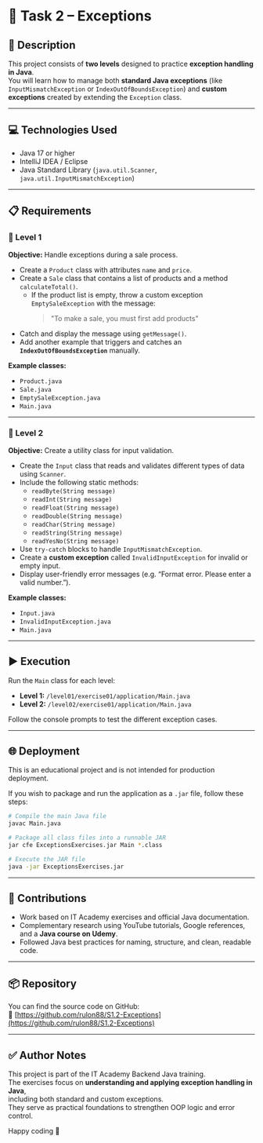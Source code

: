 # 🧾 Task 2 – Exceptions

## 📄 Description
This project consists of **two levels** designed to practice **exception handling in Java**.  
You will learn how to manage both **standard Java exceptions** (like `InputMismatchException` or `IndexOutOfBoundsException`) and **custom exceptions** created by extending the `Exception` class.

---

## 💻 Technologies Used
- Java 17 or higher
- IntelliJ IDEA / Eclipse
- Java Standard Library (`java.util.Scanner`, `java.util.InputMismatchException`)

---

## 📋 Requirements

### 🔹 Level 1
**Objective:** Handle exceptions during a sale process.

- Create a `Product` class with attributes `name` and `price`.
- Create a `Sale` class that contains a list of products and a method `calculateTotal()`.
    - If the product list is empty, throw a custom exception `EmptySaleException` with the message:
      > "To make a sale, you must first add products"
- Catch and display the message using `getMessage()`.
- Add another example that triggers and catches an **`IndexOutOfBoundsException`** manually.

**Example classes:**
- `Product.java`
- `Sale.java`
- `EmptySaleException.java`
- `Main.java`

---

### 🔹 Level 2
**Objective:** Create a utility class for input validation.

- Create the `Input` class that reads and validates different types of data using `Scanner`.
- Include the following static methods:
    - `readByte(String message)`
    - `readInt(String message)`
    - `readFloat(String message)`
    - `readDouble(String message)`
    - `readChar(String message)`
    - `readString(String message)`
    - `readYesNo(String message)`
- Use `try-catch` blocks to handle `InputMismatchException`.
- Create a **custom exception** called `InvalidInputException` for invalid or empty input.
- Display user-friendly error messages (e.g. “Format error. Please enter a valid number.”).

**Example classes:**
- `Input.java`
- `InvalidInputException.java`
- `Main.java`

---

## ▶️ Execution
Run the `Main` class for each level:
- **Level 1:** `/level01/exercise01/application/Main.java`
- **Level 2:** `/level02/exercise01/application/Main.java`

Follow the console prompts to test the different exception cases.

---
## 🌐 Deployment
This is an educational project and is not intended for production deployment.

If you wish to package and run the application as a `.jar` file, follow these steps:

```bash
# Compile the main Java file
javac Main.java

# Package all class files into a runnable JAR
jar cfe ExceptionsExercises.jar Main *.class

# Execute the JAR file
java -jar ExceptionsExercises.jar
```
--- 

## 🤝 Contributions
- Work based on IT Academy exercises and official Java documentation.
- Complementary research using YouTube tutorials, Google references, and a **Java course on Udemy**.
- Followed Java best practices for naming, structure, and clean, readable code.



---

## 📦 Repository
You can find the source code on GitHub:  
🔗 [https://github.com/rulon88/S1.2-Exceptions](https://github.com/rulon88/S1.2-Exceptions)


---

## ✅ Author Notes
This project is part of the IT Academy Backend Java training.  
The exercises focus on **understanding and applying exception handling in Java**,  
including both standard and custom exceptions.  
They serve as practical foundations to strengthen OOP logic and error control.

Happy coding 🚀
